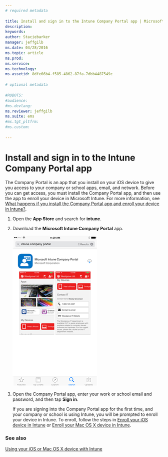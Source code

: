 ```yaml
---
# required metadata

title: Install and sign in to the Intune Company Portal app | Microsoft Intune
description:
keywords:
author: Staciebarker
manager: jeffgilb
ms.date: 04/28/2016
ms.topic: article
ms.prod:
ms.service:
ms.technology:
ms.assetid: 8dfe66b4-f585-4862-87fa-7dbb4487549c

# optional metadata

#ROBOTS:
#audience:
#ms.devlang:
ms.reviewer: jeffgilb
ms.suite: ems
#ms.tgt_pltfrm:
#ms.custom:

---
```



# Install and sign in to the Intune Company Portal app

The Company Portal is an app that you install on your iOS device to give you access to your company or school apps, email, and network.  Before you can get access, you must install the Company Portal app, and then  use the app to enroll your device in Microsoft Intune. For more information, see [What happens if you install the Company Portal app and enroll your device in Intune?](what-happens-if-you-install-the-company-portal-app-and-enroll-your-device-in-intune-ios.md).

1.  Open the **App Store** and search for **intune**.

2.  Download the **Microsoft Intune Company Portal** app.

    ![download-ios-comp-portal-app](./media/ios-cpinstall-1-cpinstore.png)

3.  Open the Company Portal app, enter your work or school email and password, and then tap **Sign in**.

    If you are signing into the Company Portal app for the first time, and your company or school is using Intune, you will be prompted to enroll your device in Intune. To enroll, follow the steps in [Enroll your iOS device in Intune](enroll-your-device-in-intune-ios.md) or [Enroll your Mac OS X device in Intune](enroll-your-device-in-intune-mac-os-x.md).

### See also
[Using your iOS or Mac OS X device with Intune](using-your-ios-or-mac-os-x-device-with-intune.md)